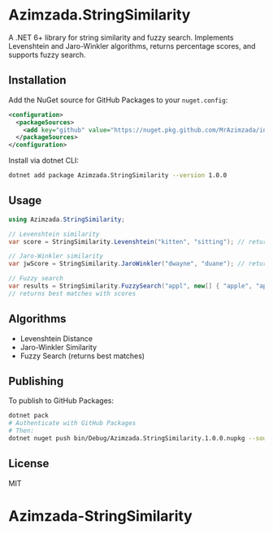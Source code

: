 # Azimzada.StringSimilarity

A .NET 6+ library for string similarity and fuzzy search. Implements Levenshtein and Jaro-Winkler algorithms, returns percentage scores, and supports fuzzy search.

## Installation

Add the NuGet source for GitHub Packages to your `nuget.config`:

```xml
<configuration>
  <packageSources>
    <add key="github" value="https://nuget.pkg.github.com/MrAzimzada/index.json" />
  </packageSources>
</configuration>
```

Install via dotnet CLI:

```sh
dotnet add package Azimzada.StringSimilarity --version 1.0.0
```

## Usage

```csharp
using Azimzada.StringSimilarity;

// Levenshtein similarity
var score = StringSimilarity.Levenshtein("kitten", "sitting"); // returns percentage

// Jaro-Winkler similarity
var jwScore = StringSimilarity.JaroWinkler("dwayne", "duane"); // returns percentage

// Fuzzy search
var results = StringSimilarity.FuzzySearch("appl", new[] { "apple", "apply", "ape", "maple" });
// returns best matches with scores
```

## Algorithms
- Levenshtein Distance
- Jaro-Winkler Similarity
- Fuzzy Search (returns best matches)

## Publishing

To publish to GitHub Packages:

```sh
dotnet pack
# Authenticate with GitHub Packages
# Then:
dotnet nuget push bin/Debug/Azimzada.StringSimilarity.1.0.0.nupkg --source "github"
```

## License
MIT
# Azimzada-StringSimilarity
